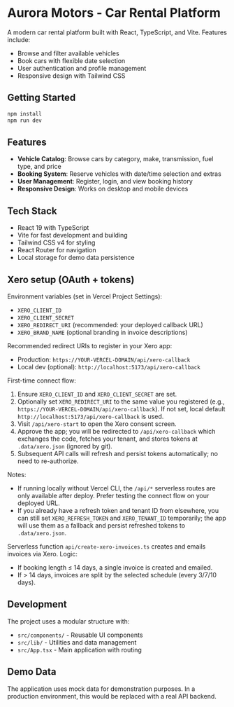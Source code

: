 # Aurora Motors - Car Rental Platform

A modern car rental platform built with React, TypeScript, and Vite. Features include:

- Browse and filter available vehicles
- Book cars with flexible date selection
- User authentication and profile management
- Responsive design with Tailwind CSS

## Getting Started

```bash
npm install
npm run dev
```

## Features

- **Vehicle Catalog**: Browse cars by category, make, transmission, fuel type, and price
- **Booking System**: Reserve vehicles with date/time selection and extras
- **User Management**: Register, login, and view booking history
- **Responsive Design**: Works on desktop and mobile devices

## Tech Stack

- React 19 with TypeScript
- Vite for fast development and building
- Tailwind CSS v4 for styling
- React Router for navigation
- Local storage for demo data persistence

## Xero setup (OAuth + tokens)

Environment variables (set in Vercel Project Settings):

- `XERO_CLIENT_ID`
- `XERO_CLIENT_SECRET`
- `XERO_REDIRECT_URI` (recommended: your deployed callback URL)
- `XERO_BRAND_NAME` (optional branding in invoice descriptions)

Recommended redirect URIs to register in your Xero app:

- Production: `https://YOUR-VERCEL-DOMAIN/api/xero-callback`
- Local dev (optional): `http://localhost:5173/api/xero-callback`

First-time connect flow:

1. Ensure `XERO_CLIENT_ID` and `XERO_CLIENT_SECRET` are set.
2. Optionally set `XERO_REDIRECT_URI` to the same value you registered (e.g., `https://YOUR-VERCEL-DOMAIN/api/xero-callback`). If not set, local default `http://localhost:5173/api/xero-callback` is used.
3. Visit `/api/xero-start` to open the Xero consent screen.
4. Approve the app; you will be redirected to `/api/xero-callback` which exchanges the code, fetches your tenant, and stores tokens at `.data/xero.json` (ignored by git).
5. Subsequent API calls will refresh and persist tokens automatically; no need to re-authorize.

Notes:

- If running locally without Vercel CLI, the `/api/*` serverless routes are only available after deploy. Prefer testing the connect flow on your deployed URL.
- If you already have a refresh token and tenant ID from elsewhere, you can still set `XERO_REFRESH_TOKEN` and `XERO_TENANT_ID` temporarily; the app will use them as a fallback and persist refreshed tokens to `.data/xero.json`.

Serverless function `api/create-xero-invoices.ts` creates and emails invoices via Xero. Logic:

- If booking length ≤ 14 days, a single invoice is created and emailed.
- If > 14 days, invoices are split by the selected schedule (every 3/7/10 days).

## Development

The project uses a modular structure with:
- `src/components/` - Reusable UI components
- `src/lib/` - Utilities and data management
- `src/App.tsx` - Main application with routing

## Demo Data

The application uses mock data for demonstration purposes. In a production environment, this would be replaced with a real API backend.
